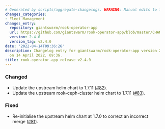 ```yaml
---
# Generated by scripts/aggregate-changelogs. WARNING: Manual edits to this files will be overwritten.
changes_categories:
- Fleet Management
changes_entry:
  repository: giantswarm/rook-operator-app
  url: https://github.com/giantswarm/rook-operator-app/blob/master/CHANGELOG.md#240---2022-04-14
  version: 2.4.0
  version_tag: v2.4.0
date: '2022-04-14T09:36:26'
description: Changelog entry for giantswarm/rook-operator-app version 2.4.0, published
  on 14 April 2022, 09:36.
title: rook-operator-app release v2.4.0
---
```


### Changed
- Update the upstream helm chart to 1.7.11 ([#82](https://github.com/giantswarm/rook-operator-app/pull/82)).
- Update the upstream rook-ceph-cluster helm chart to 1.7.11 ([#83](https://github.com/giantswarm/rook-operator-app/pull/83)).
### Fixed
- Re-initialise the upstream helm chart at 1.7.0 to correct an incorrect merge ([#81](https://github.com/giantswarm/rook-operator-app/pull/81)).
